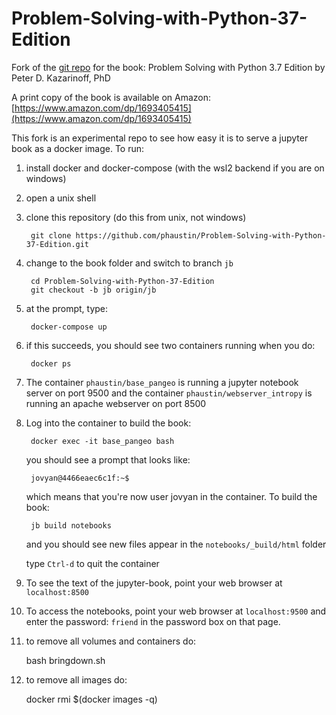 # Problem-Solving-with-Python-37-Edition

Fork of the [git repo](https://github.com/ProfessorKazarinoff/Problem-Solving-with-Python-37-Edition.git) for the book: Problem Solving with Python 3.7 Edition by Peter D. Kazarinoff, PhD

A print copy of the book is available on Amazon: [https://www.amazon.com/dp/1693405415](https://www.amazon.com/dp/1693405415)


This fork is an experimental repo to see how easy it is to serve a jupyter book as a docker image.  To run:

1) install docker and docker-compose (with the wsl2 backend if you are on windows)
2) open a unix shell
3) clone this repository  (do this from unix, not windows)

        git clone https://github.com/phaustin/Problem-Solving-with-Python-37-Edition.git

4) change to the book folder and switch to branch `jb`

        cd Problem-Solving-with-Python-37-Edition
        git checkout -b jb origin/jb


5) at the prompt, type:

        docker-compose up

6) if this succeeds, you should see two containers running when you do:

        docker ps

7) The container `phaustin/base_pangeo` is running a jupyter notebook server on port 9500
   and the container `phaustin/webserver_intropy` is running an apache webserver on port 8500


8) Log into the container to build the book:

        docker exec -it base_pangeo bash

   you should see a prompt that looks like:

        jovyan@4466eaec6c1f:~$

   which means that you're now user jovyan in the container.  To build the book:

        jb build notebooks

   and you should see new files appear in the `notebooks/_build/html` folder

   type `Ctrl-d` to quit the container


9) To see the text of the jupyter-book, point your web browser at `localhost:8500`

10) To access the notebooks, point your web browser at `localhost:9500` and enter the password: `friend` in the password box on that page.

11) to remove all volumes and containers do:

       bash bringdown.sh

12) to remove all images do:

       docker rmi $(docker images -q)

